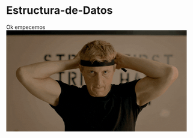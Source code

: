 # Estructura-de-Datos
Ok empecemos 
<img alt="codificando" src="https://github.com/IvanS4L4S/IvanS4L4S/blob/main/assets/bcl1.gif" width="" height="" align="center"/>

